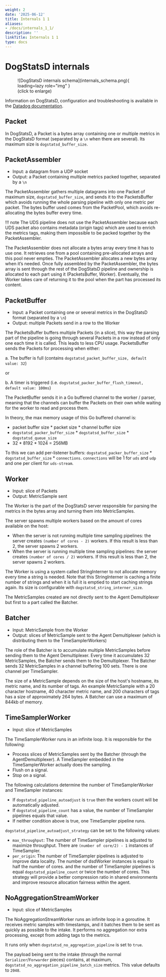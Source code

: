 ```yaml
---
weight: 2
date: '2025-06-12'
title: Internals 1 1
aliases:
- /docs/internals_1_1/
description: ''
linkTitle: Internals 1 1
type: docs
---
```


# DogStatsD internals

<figure markdown>
  ![DogStatsD internals schema](internals_schema.png){ loading=lazy role="img" }

<figcaption markdown>(click to enlarge)</figcaption>
</figure>

Information on DogStatsD, configuration and troubleshooting is available in the [Datadog documentation](https://docs.datadoghq.com/developers/dogstatsd/).

## Packet

In DogStatsD, a Packet is a bytes array containing one or multiple metrics in the DogStatsD format (separated by a `\n` when there are several). Its maximum size is `dogstatsd_buffer_size`.

## PacketAssembler

- Input: a datagram from a UDP socket
- Output: a Packet containing multiple metrics packed together, separated by a `\n`

The PacketAssembler gathers multiple datagrams into one Packet of maximum size, `dogstatsd_buffer_size`, and sends it to the PacketsBuffer which avoids running the whole parsing pipeline with only one metric per packet. The bytes buffer used comes from the PacketPool, which avoids re-allocating the bytes buffer every time.

!!! note
    The UDS pipeline does not use the PacketAssembler because each UDS packet also contains metadata (origin tags) which are used to enrich the metrics tags, making them impossible to be packed together by the PacketAssembler.

The PacketAssembler does not allocate a bytes array every time it has to use one. It retrieves one from a pool containing pre-allocated arrays and this pool never empties. The PacketAssembler allocates a new bytes array when it’s needed. Once fully assembled by the PacketAssembler, the bytes array is sent through the rest of the DogStatsD pipeline and ownership is allocated to each part using it (PacketsBuffer, Worker). Eventually, the Worker takes care of returning it to the pool when the part has processed its content.

## PacketBuffer

- Input: a Packet containing one or several metrics in the DogStatsD format (separated by a `\n`)
- Output: multiple Packets send in a row to the Worker

The PacketsBuffer buffers multiple Packets (in a slice), this way the parsing part of the pipeline is going through several Packets in a row instead of only one each time it is called. This leads to less CPU usage. PacketsBuffer sends the Packets for processing when either:

a. The buffer is full (contains `dogstatsd_packet_buffer_size, default value: 32`)

or

b. A timer is triggered (i.e. `dogstatsd_packer_buffer_flush_timeout, default value: 100ms`)

The PacketBuffer sends it in a Go buffered channel to the worker / parser, meaning that the channels can buffer the Packets on their own while waiting for the worker to read and process them.

In theory, the max memory usage of this Go buffered channel is:

* packet buffer size * packet size * channel buffer size
* `dogstatsd_packer_buffer_size` * `dogstatsd_buffer_size` * `dogstatsd_queue_size`
* 32 * 8192 * 1024 =  256MB

To this we can add per-listener buffers: `dogstatsd_packer_buffer_size` * `dogstatsd_buffer_size` * `connections`. `connections` will be 1 for `uds` and `udp` and one per client for `uds-stream`.

## Worker

- Input: slice of Packets
- Output: MetricSample sent

The Worker is the part of the DogStatsD server responsible for parsing the metrics in the bytes array and turning them into MetricSamples.

The server spawns multiple workers based on the amount of cores available on the host:

* When the server is not running multiple time sampling pipelines: the server creates `(number of cores - 2)` workers. If this result is less than 2, the server spawns 2 workers.
* When the server is running multiple time sampling pipelines: the server creates `(number of cores / 2)` workers.  If this result is less than 2, the server spawns 2 workers.

The Worker is using a system called StringInterner to not allocate memory every time a string is needed. Note that this StringInterner is caching a finite number of strings and when it is full it is emptied to start caching strings again. Its size is configurable with `dogstatsd_string_interner_size`.

The MetricSamples created are not directly sent to the Agent Demultiplexer but first to a part called the Batcher.

## Batcher

- Input: MetricSample from the Worker
- Output: slices of MetricSample sent to the Agent Demultiplexer (which is distributing them to the TimeSamplerWorkers)

The role of the Batcher is to accumulate multiple MetricSamples before sending them to the Agent Demultiplexer. Every time it accumulates 32 MetricSamples, the Batcher sends them to the Demultiplexer. The Batcher sends 32 MetricSamples in a channel buffering 100 sets. There is one channel per TimeSampler.

The size of a MetricSample depends on the size of the host's hostname, its metric name, and its number of tags. An example MetricSample with a 20 character hostname, 40 character metric name, and 200 characters of tags has a size of approximately 264 bytes. A Batcher can use a maximum of 844kb of memory.

## TimeSamplerWorker

- Input: slice of MetricSamples

The TimeSamplerWorker runs in an infinite loop. It is responsible for the following:

* Process slices of MetricSamples sent by the Batcher (through the AgentDemultiplexer). A TimeSampler embedded in the TimeSamplerWorker actually does the sampling.
* Flush on a signal.
* Stop on a signal.

The following calculations determine the number of TimeSamplerWorker and TimeSampler instances:

* If `dogstatsd_pipeline_autoadjust` is `true` then the workers count will be automatically adjusted.
* If `dogstatsd_pipeline_count` has a value, the number of TimeSampler pipelines equals that value.
* If neither condition above is true, one TimeSampler pipeline runs.

`dogstatsd_pipeline_autoadjust_strategy` can be set to the following values:

* `max_throughput`: The number of TimeSampler pipelines is adjusted to maximize throughput. There are `(number of core/2) - 1` instances of TimeSampler.
* `per_origin`: The number of TimeSampler pipelines is adjusted to improve data locality. The number of dsdWorker instances is equal to half the number of cores.
        and the number of TimeSampler pipelines is equal `dogstatsd_pipeline_count` or twice the number of cores. This strategy will provide a better compression
        ratio in shared environments and improve resource allocation fairness within the agent.

## NoAggregationStreamWorker

- Input: slice of MetricSamples

The NoAggregationStreamWorker runs an infinite loop in a goroutine. It receives metric samples with timestamps, and it batches them to be sent as quickly as possible to the intake. It performs no aggregation nor extra processing, except from adding tags to the metrics.

It runs only when `dogstatsd_no_aggregation_pipeline` is set to `true`.

The payload being sent to the intake (through the normal `Serializer`/`Forwarder` pieces) contains, at maximum, `dogstatsd_no_aggregation_pipeline_batch_size` metrics. This value defaults to `2048`.
